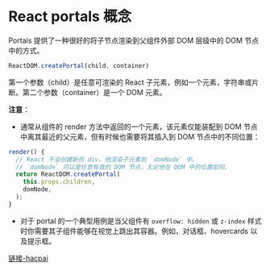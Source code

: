 # React portals 概念

Portals 提供了一种很好的将子节点渲染到父组件外部 DOM 层级中的 DOM 节点中的方式。

```javascript
ReactDOM.createPortal(child, container)
```

第一个参数（child）是任意可渲染的 React 子元素，例如一个元素，字符串或片断。第二个参数（container）是一个 DOM 元素。

**注意**：

- 通常从组件的 render 方法中返回的一个元素，该元素仅能装配到 DOM 节点中离其最近的父元素，但有时候也需要将其插入到 DOM 节点中的不同位置：

```Javascript
render() {
  // React 不会创建新的 div。他渲染子元素到 `domNode` 中。
  // `domNode` 可以是任意有效的 DOM 节点，无论他在 DOM 中的位置如何。
  return ReactDOM.createPortal(
    this.props.children,
    domNode,
  );
}
```

- 对于 portal 的一个典型用例是当父组件有 `overflow: hidden` 或 `z-index` 样式时你需要其子组件能够在视觉上跳出其容器。例如，对话框、hovercards 以及提示框。

[链接-hacpai](https://hacpai.com/article/1552611002890)